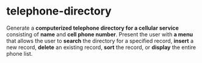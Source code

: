 # telephone-directory
Generate a **computerized telephone directory for a cellular service** consisting of **name** and **cell phone number**. Present the user with **a menu** that allows the user to **search** the directory for a specified record, **insert** a new record, **delete** an existing record, **sort** the record, or **display** the entire phone list.

